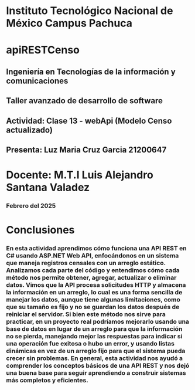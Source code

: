 # Instituto Tecnológico Nacional de México Campus Pachuca

# apiRESTCenso

## Ingeniería en Tecnologías de la información y comunicaciones

## Taller avanzado de desarrollo de software

## Actividad: Clase 13 - webApi (Modelo Censo actualizado)

## Presenta: Luz Maria Cruz Garcia 21200647

# Docente: M.T.I Luis Alejandro Santana Valadez

 ### Febrero del 2025


 # Conclusiones

 ### En esta actividad aprendimos cómo funciona una API REST en C# usando ASP.NET Web API, enfocándonos en un sistema que maneja registros censales con un arreglo estático. Analizamos cada parte del código y entendimos cómo cada método nos permite obtener, agregar, actualizar o eliminar datos. Vimos que la API procesa solicitudes HTTP y almacena la información en un arreglo, lo cual es una forma sencilla de manejar los datos, aunque tiene algunas limitaciones, como que su tamaño es fijo y no se guardan los datos después de reiniciar el servidor. Si bien este método nos sirve para practicar, en un proyecto real podríamos mejorarlo usando una base de datos en lugar de un arreglo para que la información no se pierda, manejando mejor las respuestas para indicar si una operación fue exitosa o hubo un error, y usando listas dinámicas en vez de un arreglo fijo para que el sistema pueda crecer sin problemas. En general, esta actividad nos ayudó a comprender los conceptos básicos de una API REST y nos dejó una buena base para seguir aprendiendo a construir sistemas más completos y eficientes.  
 